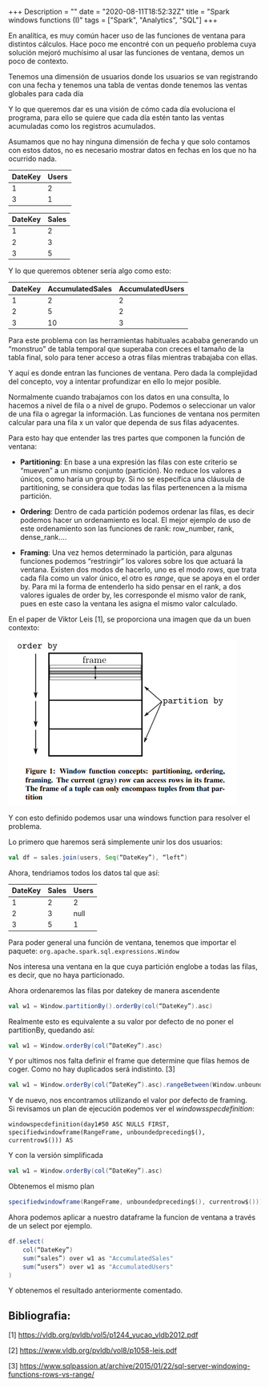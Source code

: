 +++
Description = ""
date = "2020-08-11T18:52:32Z"
title = "Spark windows functions (I)"
tags = ["Spark", "Analytics", "SQL"]
+++

En analítica, es muy común hacer uso de las funciones de ventana para distintos cálculos. Hace poco me encontré con un pequeño problema cuya solución mejoró muchísimo al usar las funciones de ventana, demos un poco de contexto.  

Tenemos una dimensión de usuarios donde los usuarios se van registrando con una fecha y tenemos una tabla de ventas donde tenemos las ventas globales para cada día 

Y lo que queremos dar es una visión de cómo cada día evoluciona el programa, para ello se quiere que cada día estén tanto las ventas acumuladas como los registros acumulados. 

Asumamos que no hay ninguna dimensión de fecha y que solo contamos con estos datos, no es necesario mostrar datos en fechas en los que no ha ocurrido nada. 

| DateKey | Users |
| ------- | ----- |
| 1 |  2 | 
| 3 |  1 | 

| DateKey  | Sales  |
| -------  | ------ |
| 1 | 2 |
| 2 | 3 | 
| 3 | 5 | 

Y lo que queremos obtener sería algo como esto:     

| DateKey | AccumulatedSales | AccumulatedUsers |
| ------- | ---------------- | ----------------- |
| 1 | 2 | 2 | 
| 2 | 5 | 2 | 
| 3 | 10 | 3 | 

Para este problema con las herramientas habituales acababa generando un “monstruo” de tabla temporal que superaba con creces el tamaño de la tabla final, solo para tener acceso a otras filas mientras trabajaba con ellas.                                         

Y aquí es donde entran las funciones de ventana.  Pero dada la complejidad del concepto, voy a intentar profundizar en ello lo mejor posible. 

Normalmente cuando trabajamos con los datos en una consulta, lo hacemos a nivel de fila o a nivel de grupo. Podemos o seleccionar un valor de una fila o agregar la información. Las funciones de ventana nos permiten calcular para una fila x un valor que dependa de sus filas adyacentes.  

Para esto hay que entender las tres partes que componen la función de ventana: 

* **Partitioning**: En base a una expresión las filas con este criterio se “mueven” a un mismo conjunto (partición). No reduce los valores a únicos, como haría un group by. Si no se específica una cláusula de partitioning, se considera que todas las filas pertenencen a la misma partición. 

* **Ordering**: Dentro de cada partición podemos ordenar las filas, es decir podemos hacer un ordenamiento es local. El mejor ejemplo de uso de este ordenamiento son las funciones de rank: row_number, rank, dense_rank....  

* **Framing**: Una vez hemos determinado la partición, para algunas funciones podemos “restringir” los valores sobre los que actuará la ventana. Existen dos modos de hacerlo, uno es el modo *rows*, que trata cada fila como un valor único, el otro es *range*, que se apoya en el order by. Para mi la forma de entenderlo ha sido pensar en el rank, a dos valores iguales de order by, les corresponde el mismo valor de rank, pues en este caso la ventana les asigna el mismo valor calculado. 


En el paper de Viktor Leis [1], se proporciona una imagen que da un buen contexto: 

![Partes de una función de ventana](/images/windowsparts.png)

Y con esto definido podemos usar una windows function para resolver el problema.  

Lo primero que haremos será simplemente unir los dos usuarios: 

```scala
val df = sales.join(users, Seq(“DateKey”), “left”)
```

Ahora, tendriamos todos los datos tal que así: 

| DateKey  | Sales  | Users | 
| -------- | ------ | ----- |
| 1 | 2 | 2 | 
| 2 | 3 | null |
| 3 | 5 | 1 | 

Para poder general una función de ventana, tenemos que importar el paquete: `org.apache.spark.sql.expressions.Window`

Nos interesa una ventana en la que cuya partición englobe a todas las filas, es decir, que no haya particionado. 

Ahora ordenaremos las filas por datekey de manera ascendente 

```scala
val w1 = Window.partitionBy().orderBy(col(“DateKey”).asc)
```

Realmente esto es equivalente a su valor por defecto de no poner el partitionBy, quedando así:

```scala
val w1 = Window.orderBy(col(“DateKey”).asc)
```


Y por ultimos nos falta definir el frame que determine que filas hemos de coger. Como no hay duplicados será indistinto. [3]

```scala
val w1 = Window.orderBy(col(“DateKey”).asc).rangeBetween(Window.unboundedPreceding, Window.currentRow)
```

Y de nuevo, nos encontramos utilizando el valor por defecto de framing.  
Si revisamos un plan de ejecución podemos ver el *windowsspecdefinition*:

```
windowspecdefinition(day1#50 ASC NULLS FIRST, specifiedwindowframe(RangeFrame, unboundedpreceding$(), currentrow$())) AS
```

Y con la versión simplificada

```scala
val w1 = Window.orderBy(col(“DateKey”).asc)
```

Obtenemos el mismo plan

```scala
specifiedwindowframe(RangeFrame, unboundedpreceding$(), currentrow$())) AS
```

Ahora podemos aplicar a nuestro dataframe la funcion de ventana a través de un select por ejemplo.

 
```scala
df.select( 
    col(“DateKey”) 
    sum(“sales”) over w1 as "AccumulatedSales" 
    sum(“users”) over w1 as "AccumulatedUsers" 
) 
```

Y obtenemos el resultado anteriormente comentado. 

## Bibliografia: 

[1] https://vldb.org/pvldb/vol5/p1244_yucao_vldb2012.pdf 

[2] https://www.vldb.org/pvldb/vol8/p1058-leis.pdf 

[3] https://www.sqlpassion.at/archive/2015/01/22/sql-server-windowing-functions-rows-vs-range/ 

 

 